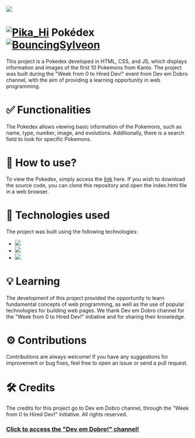 <img src="https://wallpapercave.com/wp/wp7280735.jpg">

# [![Pika_Hi](https://cdn3.emoji.gg/emojis/1545-pika-hi.gif)](https://emoji.gg/emoji/1545-pika-hi) Pokédex [![BouncingSylveon](https://cdn3.emoji.gg/emojis/8557-bouncingsylveon.gif)](https://emoji.gg/emoji/8557-bouncingsylveon)

This project is a Pokedex developed in HTML, CSS, and JS, which displays information and images of the first 10 Pokemons from Kanto. The project was built during the "Week from 0 to Hired Dev!" event from Dev em Dobro channel, with the aim of providing a learning opportunity in web programming.

# ✅ Functionalities

The Pokedex allows viewing basic information of the Pokemons, such as name, type, number, image, and evolutions. Additionally, there is a search field to look for specific Pokemons.

# 🤔 How to use?

To view the Pokedex, simply access the <a href="https://pokedex-project-rust.vercel.app/">link</a> here. If you wish to download the source code, you can clone this repository and open the index.html file in a web browser.

# 🚀 Technologies used 

The project was built using the following technologies:

- <img src="https://img.shields.io/badge/HTML5-E34F26?style=for-the-badge&logo=html5&logoColor=white">
- <img src="https://img.shields.io/badge/CSS3-1572B6?style=for-the-badge&logo=css3&logoColor=white">
- <img src="https://img.shields.io/badge/JavaScript-323330?style=for-the-badge&logo=javascript&logoColor=F7DF1E">

# 💡 Learning

The development of this project provided the opportunity to learn fundamental concepts of web programming, as well as the use of popular technologies for building web pages. We thank Dev em Dobro channel for the "Week from 0 to Hired Dev!" initiative and for sharing their knowledge.

# ⚙️ Contributions

Contributions are always welcome! If you have any suggestions for improvement or bug fixes, feel free to open an issue or send a pull request.

# 🛠️ Credits

The credits for this project go to Dev em Dobro channel, through the "Week from 0 to Hired Dev!" initiative. All rights reserved.

<a href="https://www.youtube.com/@DevemDobro"><h3>Click to access the "Dev em Dobro!" channel!</h3></a>
